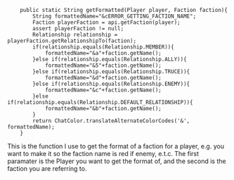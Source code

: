 ```
    public static String getFormatted(Player player, Faction faction){
        String formattedName="&cERROR_GETTING_FACTION_NAME";
        Faction playerFaction = api.getFaction(player);
        assert playerFaction != null;
        Relationship relationship = playerFaction.getRelationshipTo(faction);
        if(relationship.equals(Relationship.MEMBER)){
            formattedName="&a"+faction.getName();
        }else if(relationship.equals(Relationship.ALLY)){
            formattedName="&5"+faction.getName();
        }else if(relationship.equals(Relationship.TRUCE)){
            formattedName="&d"+faction.getName();
        }else if(relationship.equals(Relationship.ENEMY)){
            formattedName="&c"+faction.getName();
        }else if(relationship.equals(Relationship.DEFAULT_RELATIONSHIP)){
            formattedName="&b"+faction.getName();
        }
        return ChatColor.translateAlternateColorCodes('&', formattedName);
    }
```

This is the function I use to get the format of a faction for a player, e.g. you want to make it so the faction name is red if enemy, e.t.c.
The first paramater is the Player you want to get the format of, and the second is the faction you are referring to.
